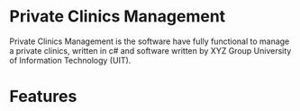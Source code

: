 # Private Clinics Management
Private Clinics Management is the software have fully functional to manage a private clinics, written in c# and software written by XYZ Group University of Information Technology (UIT).
# Features

 
